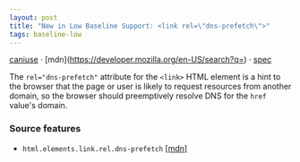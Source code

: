 ```yaml
---
layout: post
title: "New in Low Baseline Support: <link rel=\"dns-prefetch\">"
tags: baseline-low
---
```


[caniuse](https://caniuse.com/?search=link-rel-dns-prefetch) · [mdn](https://developer.mozilla.org/en-US/search?q=<link rel="dns-prefetch">) · [spec](https://html.spec.whatwg.org/multipage/links.html#link-type-dns-prefetch)

The `rel="dns-prefetch"` attribute for the `<link>` HTML element is a hint to the browser that the page or user is likely to request resources from another domain, so the browser should preemptively resolve DNS for the `href` value's domain.

### Source features

- ``html.elements.link.rel.dns-prefetch`` [[mdn]](https://developer.mozilla.org/en-US/search?q=html.elements.link.rel.dns-prefetch)
